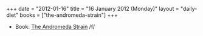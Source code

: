 +++
date = "2012-01-16"
title = "16 January 2012 (Monday)"
layout = "daily-diet"
books = ["the-andromeda-strain"]
+++

<ul>
<li class="entry books">Book: <a href="/books/the-andromeda-strain">The Andromeda Strain</a> /f/</li>
</ul>
